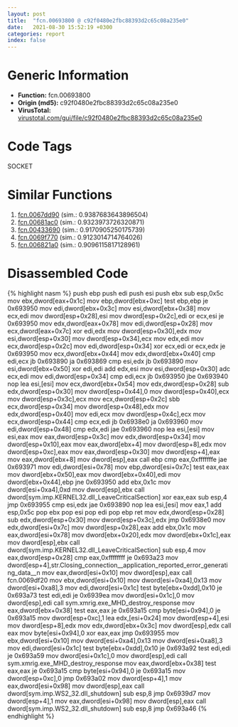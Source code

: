 ```yaml
---
layout: post
title:  "fcn.00693800 @ c92f0480e2fbc88393d2c65c08a235e0"
date:   2021-08-30 15:52:19 +0300
categories: report
index: false
---
```


# Generic Information
- **Function:** fcn.00693800
- **Origin (md5):** c92f0480e2fbc88393d2c65c08a235e0
- **VirusTotal:** [virustotal.com/gui/file/c92f0480e2fbc88393d2c65c08a235e0][virustotal_ref]

# Code Tags
<span class="tag" id="SOCKET">SOCKET</span>


# Similar Functions

1. [fcn.0067dd90][similar_1_ref] (sim.: 0.9387683643896504)
2. [fcn.00681ac0][similar_2_ref] (sim.: 0.9323973726320871)
3. [fcn.00433690][similar_3_ref] (sim.: 0.9170905250175739)
4. [fcn.0069f770][similar_4_ref] (sim.: 0.9123014714764026)
5. [fcn.006821a0][similar_5_ref] (sim.: 0.9096115817128961)


# Disassembled Code

{% highlight nasm %}
push ebp
push edi
push esi
push ebx
sub esp,0x5c
mov ebx,dword[eax+0x1c]
mov ebp,dword[ebx+0xc]
test ebp,ebp
je 0x693950
mov edi,dword[ebx+0x3c]
mov esi,dword[ebx+0x38]
mov ecx,edi
mov dword[esp+0x28],esi
mov dword[esp+0x2c],edi
or ecx,esi
je 0x693950
mov edx,dword[eax+0x78]
mov edi,dword[esp+0x28]
mov ecx,dword[eax+0x7c]
xor edi,edx
mov dword[esp+0x30],edx
mov esi,dword[esp+0x30]
mov dword[esp+0x34],ecx
mov edx,edi
mov ecx,dword[esp+0x2c]
mov edi,dword[esp+0x34]
xor ecx,edi
or ecx,edx
je 0x693950
mov ecx,dword[ebx+0x44]
mov edx,dword[ebx+0x40]
cmp edi,ecx
jb 0x693890
ja 0x693869
cmp esi,edx
jb 0x693890
mov esi,dword[ebx+0x50]
xor edi,edi
add edx,esi
mov esi,dword[esp+0x30]
adc ecx,edi
mov edi,dword[esp+0x34]
cmp edi,ecx
jb 0x693950
jbe 0x693940
nop
lea esi,[esi]
mov ecx,dword[ebx+0x54]
mov edx,dword[esp+0x28]
sub edx,dword[esp+0x30]
mov dword[esp+0x44],0
mov dword[esp+0x40],ecx
mov dword[esp+0x3c],ecx
mov ecx,dword[esp+0x2c]
sbb ecx,dword[esp+0x34]
mov dword[esp+0x48],edx
mov edx,dword[esp+0x40]
mov edi,ecx
mov dword[esp+0x4c],ecx
mov ecx,dword[esp+0x44]
cmp ecx,edi
jb 0x6938e0
ja 0x693960
mov edi,dword[esp+0x48]
cmp edx,edi
jae 0x693960
nop
lea esi,[esi]
mov esi,eax
mov eax,dword[esp+0x3c]
mov edx,dword[esp+0x34]
mov dword[esp+0x10],eax
mov eax,dword[ebx+4]
mov dword[esp+8],edx
mov dword[esp+0xc],eax
mov eax,dword[esp+0x30]
mov dword[esp+4],eax
mov eax,dword[ebx+8]
mov dword[esp],eax
call ebp
cmp eax,0xfffffffe
jae 0x693971
mov edi,dword[esi+0x78]
mov ebp,dword[esi+0x7c]
test eax,eax
mov dword[ebx+0x50],eax
mov dword[ebx+0x40],edi
mov dword[ebx+0x44],ebp
jne 0x693950
add ebx,0x1c
mov dword[esi+0xa4],0xd
mov dword[esp],ebx
call dword[sym.imp.KERNEL32.dll_LeaveCriticalSection]
xor eax,eax
sub esp,4
jmp 0x693955
cmp esi,edx
jae 0x693890
nop
lea esi,[esi]
mov eax,1
add esp,0x5c
pop ebx
pop esi
pop edi
pop ebp
ret
mov edx,dword[esp+0x28]
sub edx,dword[esp+0x30]
mov dword[esp+0x3c],edx
jmp 0x6938e0
mov edx,dword[esi+0x7c]
mov dword[esp+0x28],eax
add ebx,0x1c
mov eax,dword[esi+0x78]
mov dword[ebx+0x20],edx
mov dword[ebx+0x1c],eax
mov dword[esp],ebx
call dword[sym.imp.KERNEL32.dll_LeaveCriticalSection]
sub esp,4
mov eax,dword[esp+0x28]
cmp eax,0xffffffff
je 0x693a23
mov dword[esp+4],str.Closing_connection__application_reported_error_generating_data__n
mov eax,dword[esi+0x10]
mov dword[esp],eax
call fcn.0069df20
mov ebx,dword[esi+0x10]
mov dword[esi+0xa4],0x13
mov dword[esi+0xa8],3
mov edi,dword[esi+0x1c]
test byte[ebx+0xdd],0x10
je 0x693a73
test edi,edi
je 0x6939ea
mov dword[esi+0x1c],0
mov dword[esp],edi
call sym.xmrig.exe_MHD_destroy_response
mov eax,dword[ebx+0x38]
test eax,eax
je 0x693a15
cmp byte[esi+0x94],0
je 0x693a15
mov dword[esp+0xc],1
lea edx,[esi+0x24]
mov dword[esp+4],esi
mov dword[esp+8],edx
mov edx,dword[ebx+0x3c]
mov dword[esp],edx
call eax
mov byte[esi+0x94],0
xor eax,eax
jmp 0x693955
mov ebx,dword[esi+0x10]
mov dword[esi+0xa4],0x13
mov dword[esi+0xa8],3
mov edi,dword[esi+0x1c]
test byte[ebx+0xdd],0x10
je 0x693a92
test edi,edi
je 0x693a59
mov dword[esi+0x1c],0
mov dword[esp],edi
call sym.xmrig.exe_MHD_destroy_response
mov eax,dword[ebx+0x38]
test eax,eax
je 0x693a15
cmp byte[esi+0x94],0
je 0x693a15
mov dword[esp+0xc],0
jmp 0x693a02
mov dword[esp+4],1
mov eax,dword[esi+0x98]
mov dword[esp],eax
call dword[sym.imp.WS2_32.dll_shutdown]
sub esp,8
jmp 0x6939d7
mov dword[esp+4],1
mov eax,dword[esi+0x98]
mov dword[esp],eax
call dword[sym.imp.WS2_32.dll_shutdown]
sub esp,8
jmp 0x693a46
{% endhighlight %}


[similar_1_ref]: /report/fcn.0067dd90@c92f0480e2fbc88393d2c65c08a235e0
[similar_2_ref]: /report/fcn.00681ac0@c92f0480e2fbc88393d2c65c08a235e0
[similar_3_ref]: /report/fcn.00433690@c92f0480e2fbc88393d2c65c08a235e0
[similar_4_ref]: /report/fcn.0069f770@c92f0480e2fbc88393d2c65c08a235e0
[similar_5_ref]: /report/fcn.006821a0@c92f0480e2fbc88393d2c65c08a235e0
[virustotal_ref]: https://www.virustotal.com/gui/file/c92f0480e2fbc88393d2c65c08a235e0
